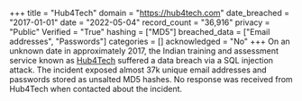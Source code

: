 +++
title = "Hub4Tech"
domain = "https://hub4tech.com"
date_breached = "2017-01-01"
date = "2022-05-04"
record_count = "36,916"
privacy = "Public"
Verified = "True"
hashing = ["MD5"]
breached_data = ["Email addresses", "Passwords"]
categories = []
acknowledged = "No"
+++
On an unknown date in approximately 2017, the Indian training and assessment service known as <a href="https://www.forumcommunity.net/" target="_blank" rel="noopener">Hub4Tech</a> suffered a data breach via a SQL injection attack. The incident exposed almost 37k unique email addresses and passwords stored as unsalted MD5 hashes. No response was received from Hub4Tech when contacted about the incident.
